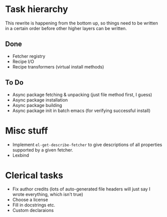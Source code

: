 # Task hierarchy

This rewrite is happening from the bottom up, so things need to be
written in a certain order before other higher layers can be written.

## Done

* Fetcher registry
* Recipe I/O
* Recipe transformers (virtual install methods)

## To Do

* Async package fetching & unpacking (just file method first, I guess)
* Async package installation
* Async package building
* Async package init in batch emacs (for verifying successful install)

# Misc stuff

* Implement `el-get-describe-fetcher` to give descriptions of all
  properties supported by a given fetcher.
* Lexbind

# Clerical tasks

* Fix author credits (lots of auto-generated file headers will just
  say I wrote everything, which isn't true)
* Choose a license
* Fill in docstrings etc.
* Custom declaraions
